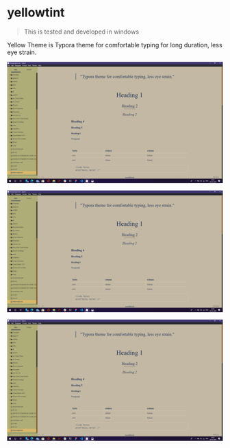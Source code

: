 # yellowtint
<blockquote>This is tested and developed in windows</blockquote>
Yellow Theme is Typora theme for comfortable typing for long duration, less eye strain.

![](screenshots/s1.png)

![](screenshots/s1.png)

![](screenshots/s1.png)

